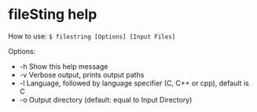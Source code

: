 # fileSting help
How to use: `$ filestring [Options] [Input Files]`

Options:
- -h Show this help message
- -v Verbose output, prints output paths
- -l Language, followed by language specifier (C, C++ or cpp), default is C
- -o Output directory (default: equal to Input Directory)
